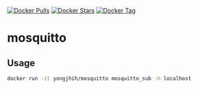 [![Docker Pulls](https://img.shields.io/docker/pulls/yongjhih/mosquitto.svg)](https://hub.docker.com/r/yongjhih/mosquitto/)
[![Docker Stars](https://img.shields.io/docker/stars/yongjhih/mosquitto.svg)](https://hub.docker.com/r/yongjhih/mosquitto/)
[![Docker Tag](https://img.shields.io/github/tag/yongjhih/docker-mosquitto.svg)](https://hub.docker.com/r/yongjhih/mosquitto/tags/)

<!--[![Travis CI](https://img.shields.io/travis/yongjhih/docker-parse-server.svg)](https://travis-ci.org/yongjhih/docker-parse-server)-->

# mosquitto

## Usage

```sh
docker run -it yongjhih/mosquitto mosquitto_sub -h localhost
```
